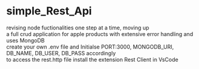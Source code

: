# simple_Rest_Api
revising node fuctionalities one step at a time, moving up<br>
a full crud application for apple products with extensive error handling and uses MongoDB<br>
create your own .env file and Initialse PORT:3000, MONGODB_URI, DB_NAME, DB_USER, DB_PASS accordingly<br>
to access the rest.http file install the extension Rest Client in VsCode
